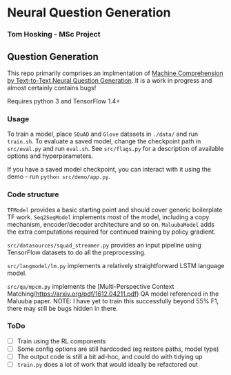 # Neural Question Generation

### Tom Hosking - MSc Project

## Question Generation

This repo primarily comprises an implmentation of [Machine Comprehension by Text-to-Text Neural Question Generation](https://arxiv.org/pdf/1705.02012.pdf). It is a work in progress and almost certainly contains bugs!

Requires python 3 and TensorFlow 1.4+

### Usage

To train a model, place `SQuAD` and `Glove` datasets in `./data/` and run `train.sh`. To evaluate a saved model, change the checkpoint path in `src/eval.py` and run `eval.sh`. See `src/flags.py` for a description of available options and hyperparameters.

If you have a saved model checkpoint, you can interact with it using the demo - run `python src/demo/app.py`.

### Code structure

`TFModel` provides a basic starting point and should cover generic boilerplate TF work. `Seq2SeqModel` implements most of the model, including a copy mechanism, encoder/decoder architecture and so on. `MaluubaModel` adds the extra computations required for continued training by policy gradient.

`src/datasources/squad_streamer.py` provides an input pipeline using TensorFlow datasets to do all the preprocessing.

`src/langmodel/lm.py` implements a relatively straightforward LSTM language model.

`src/qa/mpcm.py` implements the [Multi-Perspective Context Matching(https://arxiv.org/pdf/1612.04211.pdf) QA model referenced in the Maluuba paper. NOTE: I have yet to train this successfully beyond 55% F1, there may still be bugs hidden in there.

### ToDo

 - [ ] Train using the RL components
 - [ ] Some config options are still hardcoded (eg restore paths, model type)
 - [ ] The output code is still a bit ad-hoc, and could do with tidying up
 - [ ] `train.py` does a lot of work that would ideally be refactored out
